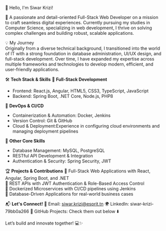 👋 Hello, I'm Siwar Krizi!

🚀 A passionate and detail-oriented Full-Stack Web Developer on a mission to craft seamless digital experiences. Currently pursuing my studies in Computer Science, specializing in web development, I thrive on solving complex challenges and building robust, scalable applications.

💡 My Journey  
Originally from a diverse technical background, I transitioned into the world of IT with a strong foundation in database administration, UI/UX design, and full-stack development. Over time, I have expanded my expertise across multiple frameworks and technologies to develop modern, efficient, and user-friendly applications.



 🛠️ **Tech Stack & Skills**
🔹 **Full-Stack Development**
- Frontend: React.js, Angular, HTML5, CSS3, TypeScript, JavaScript  
- Backend: Spring Boot, .NET Core, Node.js, PHP8  

🔹 **DevOps & CI/CD**
- Containerization & Automation: Docker, Jenkins  
- Version Control: Git & GitHub  
- Cloud & Deployment:Experience in configuring cloud environments and managing deployment pipelines  

 🔹 **Other Core Skills**
- Database Management: MySQL, PostgreSQL  
- RESTful API Development & Integration  
- Authentication & Security: Spring Security, JWT  




 🏆 **Projects & Contributions**
🔹 Full-Stack Web Applications with React, Angular, Spring Boot, and .NET  
🔹 REST APIs with JWT Authentication & Role-Based Access Control  
🔹 Dockerized Microservices with CI/CD pipelines using Jenkins  
🔹 Database-Driven Applications for real-world business cases  



 📬 **Let's Connect!**
📧 Email: siwar.krizi@esprit.tn 
🌍 LinkedIn: siwar-krizi-79bb0a266
🔗 GitHub Projects: Check them out below ⬇️  

Let’s build and innovate together! 💻✨ 
